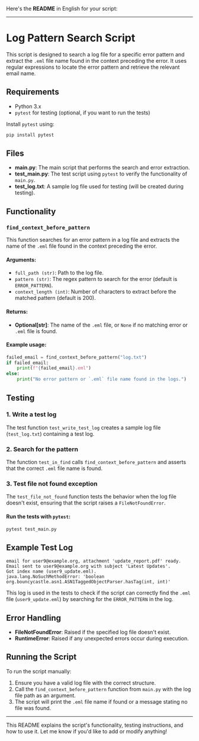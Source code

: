 
Here's the **README** in English for your script:

---

# Log Pattern Search Script

This script is designed to search a log file for a specific error pattern and extract the `.eml` file name found in the context preceding the error. It uses regular expressions to locate the error pattern and retrieve the relevant email name.

## Requirements

- Python 3.x
- `pytest` for testing (optional, if you want to run the tests)

Install `pytest` using:

```bash
pip install pytest
```

## Files

- **main.py**: The main script that performs the search and error extraction.
- **test_main.py**: The test script using `pytest` to verify the functionality of `main.py`.
- **test_log.txt**: A sample log file used for testing (will be created during testing).

## Functionality

### `find_context_before_pattern`

This function searches for an error pattern in a log file and extracts the name of the `.eml` file found in the context preceding the error.

#### Arguments:

- `full_path (str)`: Path to the log file.
- `pattern (str)`: The regex pattern to search for the error (default is `ERROR_PATTERN`).
- `context_length (int)`: Number of characters to extract before the matched pattern (default is 200).

#### Returns:

- **Optional[str]**: The name of the `.eml` file, or `None` if no matching error or `.eml` file is found.

#### Example usage:

```python
failed_email = find_context_before_pattern("log.txt")
if failed_email:
    print(f"{failed_email}.eml")
else:
    print("No error pattern or `.eml` file name found in the logs.")
```

## Testing

### 1. **Write a test log**

The test function `test_write_test_log` creates a sample log file (`test_log.txt`) containing a test log.

### 2. **Search for the pattern**

The function `test_in_find` calls `find_context_before_pattern` and asserts that the correct `.eml` file name is found.

### 3. **Test file not found exception**

The `test_file_not_found` function tests the behavior when the log file doesn't exist, ensuring that the script raises a `FileNotFoundError`.

#### Run the tests with `pytest`:

```bash
pytest test_main.py
```

## Example Test Log

```text
email for user9@example.org, attachment 'update_report.pdf' ready.
Email sent to user9@example.org with subject 'Latest Updates'.
Got index name (user9_update.eml).
java.lang.NoSuchMethodError: 'boolean org.bouncycastle.asn1.ASN1TaggedObjectParser.hasTag(int, int)'
```

This log is used in the tests to check if the script can correctly find the `.eml` file (`user9_update.eml`) by searching for the `ERROR_PATTERN` in the log.

## Error Handling

- **FileNotFoundError**: Raised if the specified log file doesn't exist.
- **RuntimeError**: Raised if any unexpected errors occur during execution.

## Running the Script

To run the script manually:

1. Ensure you have a valid log file with the correct structure.
2. Call the `find_context_before_pattern` function from `main.py` with the log file path as an argument.
3. The script will print the `.eml` file name if found or a message stating no file was found.

---

This README explains the script's functionality, testing instructions, and how to use it. Let me know if you'd like to add or modify anything!
